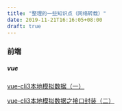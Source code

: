 ```yaml
---
title: "整理的一些知识点（网络转载）"
date: 2019-11-21T16:16:05+08:00
draft: true
---
```


### 前端

##### vue

[vue-cli3本地模拟数据（一）]( https://www.jianshu.com/p/993383798f30 )

[vue-cli3本地模拟数据之接口封装（二）]( https://www.jianshu.com/p/98d58a2c12e0 )

